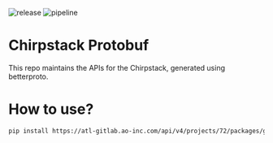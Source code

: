 ![release](https://atl-gitlab.ao-inc.com/ql-chirpstack/chirpstack-proto/-/badges/release.svg)
![pipeline](https://atl-gitlab.ao-inc.com/ql-chirpstack/chirpstack-proto/badges/<branch>/pipeline.svg)

# Chirpstack Protobuf

This repo maintains the APIs for the Chirpstack, generated using betterproto.

# How to use?

```bash
pip install https://atl-gitlab.ao-inc.com/api/v4/projects/72/packages/generic/chirpstack_api/0.1.0/chirpstack_api-latest.tar.gz
```
